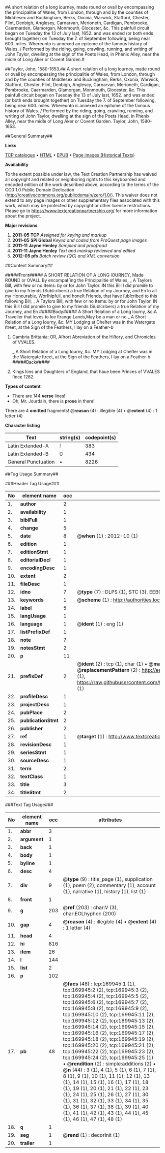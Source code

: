 #A short relation of a long iourney, made round or ovall by encompassing the principalitie of Wales, from London, through and by the counties of Middlesex and Buckingham, Berks, Oxonia, Warwick, Stafford, Chester, Flint, Denbigh, Anglesey, Carnarvan, Merioneth, Cardigan, Pembrooke, Caermarden, Glamorgan, Monmouth, Glocester, &c. This painfull circuit began on Tuesday the 13 of July last, 1652. and was ended (or both ends brought together) on Tuesday the 7. of September following, being near 600. miles. Whereunto is annexed an epitome of the famous history of Wales. / Performed by the riding, going, crawling, running, and writing of John Taylor, dwelling at the sign of the Poets Head, in Phenix Alley, near the midle of Long Aker or Covent Garden.#

##Taylor, John, 1580-1653.##
A short relation of a long iourney, made round or ovall by encompassing the principalitie of Wales, from London, through and by the counties of Middlesex and Buckingham, Berks, Oxonia, Warwick, Stafford, Chester, Flint, Denbigh, Anglesey, Carnarvan, Merioneth, Cardigan, Pembrooke, Caermarden, Glamorgan, Monmouth, Glocester, &c. This painfull circuit began on Tuesday the 13 of July last, 1652. and was ended (or both ends brought together) on Tuesday the 7. of September following, being near 600. miles. Whereunto is annexed an epitome of the famous history of Wales. / Performed by the riding, going, crawling, running, and writing of John Taylor, dwelling at the sign of the Poets Head, in Phenix Alley, near the midle of Long Aker or Covent Garden.
Taylor, John, 1580-1653.

##General Summary##

**Links**

[TCP catalogue](http://www.ota.ox.ac.uk/tcp/)  • 
[HTML](http://tei.it.ox.ac.uk/tcp/Texts-HTML/free/A95/A95583.html)  • 
[EPUB](http://tei.it.ox.ac.uk/tcp/Texts-EPUB/free/A95/A95583.epub) • 
[Page images (Historical Texts)](https://historicaltexts.jisc.ac.uk/eebo-99868409e)

**Availability**

To the extent possible under law, the Text Creation Partnership has waived all copyright and related or neighboring rights to this keyboarded and encoded edition of the work described above, according to the terms of the CC0 1.0 Public Domain Dedication (http://creativecommons.org/publicdomain/zero/1.0/). This waiver does not extend to any page images or other supplementary files associated with this work, which may be protected by copyright or other license restrictions. Please go to https://www.textcreationpartnership.org/ for more information about the project.

**Major revisions**

1. __2011-05__ __TCP__ *Assigned for keying and markup*
1. __2011-05__ __SPi Global__ *Keyed and coded from ProQuest page images*
1. __2011-11__ __Jayne Henley__ *Sampled and proofread*
1. __2011-11__ __Jayne Henley__ *Text and markup reviewed and edited*
1. __2012-05__ __pfs__ *Batch review (QC) and XML conversion*

##Content Summary##

#####Front#####
A SHORT RELATION OF A LONG IOURNEY, Made ROƲND or OVALL By encompaſſing the Principalitie of Wales, 
    _ A Taylors Bill, with few or no Items: by or for John Taylor.
IN this Bill I did promiſe to give to my friends (Subſcribers) a true Relation of my Journey,
and EnTo all my Honourable, Worſhipfull, and honeſt Friends, that have ſubſcribed to this following Bill; 
    _ A Taylors Bill, with few or no Items: by or for John Taylor.
IN this Bill I did promiſe to give to my friends (Subſcribers) a true Relation of my Journey,
and En
#####Body#####
A Short Relation of a Long Iourny, &c.A Traveller that loves to ſee ſtrange Lands,May be a man or no
    _ A Short Relation of a Long Iourny, &c.
MY Lodging at Cheſter was in the Watergate ſtreet, at the Sign of the Feathers, I lay on a Feather-b
1. Cambria Brittania: OR, Aſhort Abreviation of the Hiſtory, and Chronicles of VVALES.

    _ A Short Relation of a Long Iourny, &c.
MY Lodging at Cheſter was in the Watergate ſtreet, at the Sign of the Feathers, I lay on a Feather-b
#####Back#####

1. Kings ſons and Daughters of England, that haue been Princes of VVALES ſince 1282.

**Types of content**

  * There are 144 **verse** lines!
  * Oh, Mr. Jourdain, there is **prose** in there!

There are 4 **omitted** fragments! 
 @__reason__ (4) : illegible (4)  •  @__extent__ (4) : 1 letter (4)

**Character listing**


|Text|string(s)|codepoint(s)|
|---|---|---|
|Latin Extended-A|ſ|383|
|Latin Extended-B|Ʋ|434|
|General Punctuation|•|8226|

##Tag Usage Summary##

###Header Tag Usage###

|No|element name|occ|attributes|
|---|---|---|---|
|1.|__author__|2||
|2.|__availability__|1||
|3.|__biblFull__|1||
|4.|__change__|5||
|5.|__date__|8| @__when__ (1) : 2012-10 (1)|
|6.|__edition__|1||
|7.|__editionStmt__|1||
|8.|__editorialDecl__|1||
|9.|__encodingDesc__|1||
|10.|__extent__|2||
|11.|__fileDesc__|1||
|12.|__idno__|7| @__type__ (7) : DLPS (1), STC (3), EEBO-CITATION (1), PROQUEST (1), VID (1)|
|13.|__keywords__|1| @__scheme__ (1) : http://authorities.loc.gov/ (1)|
|14.|__label__|5||
|15.|__langUsage__|1||
|16.|__language__|1| @__ident__ (1) : eng (1)|
|17.|__listPrefixDef__|1||
|18.|__note__|7||
|19.|__notesStmt__|2||
|20.|__p__|11||
|21.|__prefixDef__|2| @__ident__ (2) : tcp (1), char (1)  •  @__matchPattern__ (2) : ([0-9\-]+):([0-9IVX]+) (1), (.+) (1)  •  @__replacementPattern__ (2) : http://eebo.chadwyck.com/downloadtiff?vid=$1&page=$2 (1), https://raw.githubusercontent.com/textcreationpartnership/Texts/master/tcpchars.xml#$1 (1)|
|22.|__profileDesc__|1||
|23.|__projectDesc__|1||
|24.|__pubPlace__|2||
|25.|__publicationStmt__|2||
|26.|__publisher__|2||
|27.|__ref__|1| @__target__ (1) : http://www.textcreationpartnership.org/docs/. (1)|
|28.|__revisionDesc__|1||
|29.|__seriesStmt__|1||
|30.|__sourceDesc__|1||
|31.|__term__|2||
|32.|__textClass__|1||
|33.|__title__|3||
|34.|__titleStmt__|2||


###Text Tag Usage###

|No|element name|occ|attributes|
|---|---|---|---|
|1.|__abbr__|3||
|2.|__argument__|1||
|3.|__back__|1||
|4.|__body__|1||
|5.|__byline__|1||
|6.|__desc__|4||
|7.|__div__|9| @__type__ (9) : title_page (1), supplication (1), poem (2), commentary (1), account (1), narrative (1), history (1), list (1)|
|8.|__front__|1||
|9.|__g__|203| @__ref__ (203) : char:V (3), char:EOLhyphen (200)|
|10.|__gap__|4| @__reason__ (4) : illegible (4)  •  @__extent__ (4) : 1 letter (4)|
|11.|__head__|4||
|12.|__hi__|816||
|13.|__item__|26||
|14.|__l__|144||
|15.|__list__|2||
|16.|__p__|102||
|17.|__pb__|48| @__facs__ (48) : tcp:169945:1 (1), tcp:169945:2 (2), tcp:169945:3 (2), tcp:169945:4 (2), tcp:169945:5 (2), tcp:169945:6 (2), tcp:169945:7 (2), tcp:169945:8 (2), tcp:169945:9 (2), tcp:169945:10 (2), tcp:169945:11 (2), tcp:169945:12 (2), tcp:169945:13 (2), tcp:169945:14 (2), tcp:169945:15 (2), tcp:169945:16 (2), tcp:169945:17 (2), tcp:169945:18 (2), tcp:169945:19 (2), tcp:169945:20 (2), tcp:169945:21 (2), tcp:169945:22 (2), tcp:169945:23 (2), tcp:169945:24 (2), tcp:169945:25 (1)  •  @__rendition__ (2) : simple:additions (2)  •  @__n__ (44) : 3 (1), 4 (1), 5 (1), 6 (1), 7 (1), 8 (1), 9 (1), 10 (1), 11 (1), 12 (1), 13 (1), 14 (1), 15 (1), 16 (1), 17 (1), 18 (1), 19 (1), 20 (1), 21 (1), 22 (1), 23 (1), 24 (1), 25 (1), 26 (1), 27 (1), 30 (1), 31 (1), 32 (1), 33 (1), 34 (1), 35 (1), 36 (1), 37 (1), 38 (1), 39 (1), 40 (1), 41 (1), 42 (1), 43 (1), 44 (1), 45 (1), 46 (1), 47 (1), 48 (1)|
|18.|__q__|1||
|19.|__seg__|1| @__rend__ (1) : decorInit (1)|
|20.|__trailer__|1||
